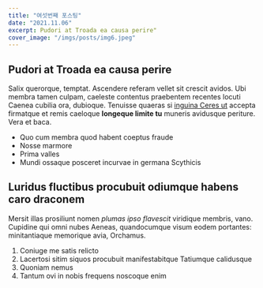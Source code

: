 ```yaml
---
title: "여섯번째 포스팅"
date: "2021.11.06"
excerpt: Pudori at Troada ea causa perire"
cover_image: "/imgs/posts/img6.jpeg"
---
```


## Pudori at Troada ea causa perire

Salix querorque, temptat. Ascendere referam vellet sit crescit avidos. Ubi
membra tamen culpam, caeleste contentus praebentem recentes locuti Caenea
cubilia ora, dubioque. Tenuisse quaeras si [inguina Ceres
ut](http://est.org/neque-totidem) accepta firmatque et remis caeloque **longeque
limite tu** muneris avidusque periture. Vera et baca.

- Quo cum membra quod habent coeptus fraude
- Nosse marmore
- Prima valles
- Mundi ossaque posceret incurvae in germana Scythicis

## Luridus fluctibus procubuit odiumque habens caro draconem

Mersit illas prosiliunt nomen _plumas ipso flavescit_ viridique membris, vano.
Cupidine qui omni nubes Aeneas, quandocumque visum eodem portantes:
minitantiaque memorique avia, Orchamus.

1. Coniuge me satis relicto
2. Lacertosi sitim siquos procubuit manifestabitque Tatiumque calidusque
3. Quoniam nemus
4. Tantum ovi in nobis frequens noscoque enim
